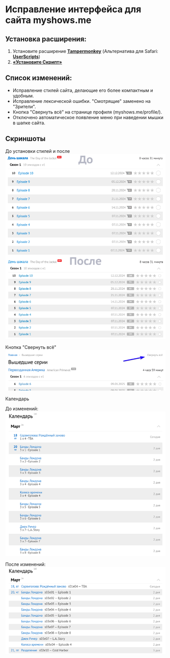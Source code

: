 # Исправление интерфейса для сайта myshows.me

## Установка расширения:

1. Установите расширение **[Tampermonkey](https://www.tampermonkey.net/)** (Альтернатива для Safari: **[UserScripts](https://apps.apple.com/app/userscripts/id1463298887)**)
2. **[«Установите Скрипт»](https://raw.githubusercontent.com/viruseg/MyShowsInterfaceFix/master/dist/main.user.js)**

## Список изменений:

- Исправление стилей сайта, делающие его более компактным и удобным.
- Исправление лексической ошибки. "Смотрящие" заменено на "Зрители".
- Кнопка "Свернуть всё" на странице профиля (myshows.me/profile/).
- Отключено автоматическое появление меню при наведении мышки в шапке сайта.

## Скриншоты
До установки стилей и после
![exampleOfNewStyles.png](Screenshots/exampleOfNewStyles.png)

Кнопка "Свернуть всё"
![collapseAllButton.png](Screenshots/collapseAllButton.png)

Календарь

До изменений:
![exampleOfOldCalendar.png](Screenshots/exampleOfOldCalendar.png)

После изменений:
![exampleOfNewCalendar.png](Screenshots/exampleOfNewCalendar.png)